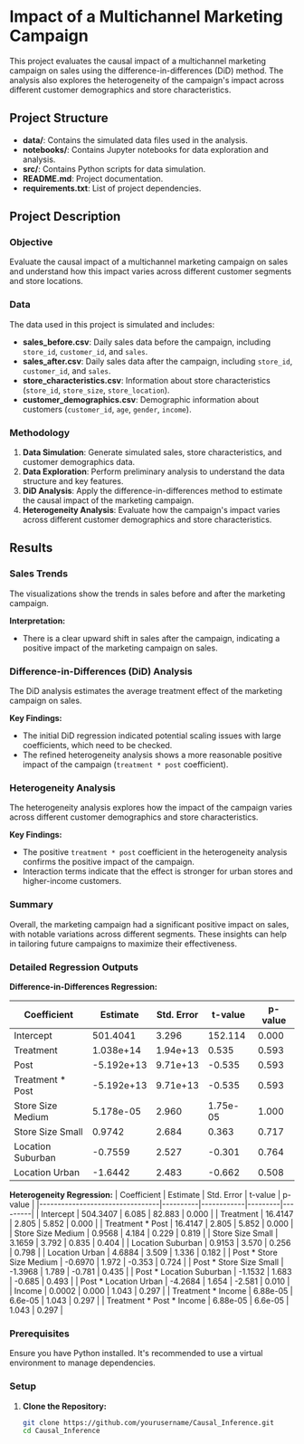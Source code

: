# Impact of a Multichannel Marketing Campaign

This project evaluates the causal impact of a multichannel marketing campaign on sales using the difference-in-differences (DiD) method. The analysis also explores the heterogeneity of the campaign's impact across different customer demographics and store characteristics.

## Project Structure

- **data/**: Contains the simulated data files used in the analysis.
- **notebooks/**: Contains Jupyter notebooks for data exploration and analysis.
- **src/**: Contains Python scripts for data simulation.
- **README.md**: Project documentation.
- **requirements.txt**: List of project dependencies.

## Project Description

### Objective
Evaluate the causal impact of a multichannel marketing campaign on sales and understand how this impact varies across different customer segments and store locations.

### Data
The data used in this project is simulated and includes:
- **sales_before.csv**: Daily sales data before the campaign, including `store_id`, `customer_id`, and `sales`.
- **sales_after.csv**: Daily sales data after the campaign, including `store_id`, `customer_id`, and `sales`.
- **store_characteristics.csv**: Information about store characteristics (`store_id`, `store_size`, `store_location`).
- **customer_demographics.csv**: Demographic information about customers (`customer_id`, `age`, `gender`, `income`).

### Methodology
1. **Data Simulation**: Generate simulated sales, store characteristics, and customer demographics data.
2. **Data Exploration**: Perform preliminary analysis to understand the data structure and key features.
3. **DiD Analysis**: Apply the difference-in-differences method to estimate the causal impact of the marketing campaign.
4. **Heterogeneity Analysis**: Evaluate how the campaign's impact varies across different customer demographics and store characteristics.

## Results


### Sales Trends
The visualizations show the trends in sales before and after the marketing campaign.



**Interpretation:**
- There is a clear upward shift in sales after the campaign, indicating a positive impact of the marketing campaign on sales.

### Difference-in-Differences (DiD) Analysis
The DiD analysis estimates the average treatment effect of the marketing campaign on sales.

**Key Findings:**
- The initial DiD regression indicated potential scaling issues with large coefficients, which need to be checked.
- The refined heterogeneity analysis shows a more reasonable positive impact of the campaign (`treatment * post` coefficient).

### Heterogeneity Analysis
The heterogeneity analysis explores how the impact of the campaign varies across different customer demographics and store characteristics.

**Key Findings:**
- The positive `treatment * post` coefficient in the heterogeneity analysis confirms the positive impact of the campaign.
- Interaction terms indicate that the effect is stronger for urban stores and higher-income customers.

### Summary
Overall, the marketing campaign had a significant positive impact on sales, with notable variations across different segments. These insights can help in tailoring future campaigns to maximize their effectiveness. 

### Detailed Regression Outputs
**Difference-in-Differences Regression:**

| Coefficient       | Estimate   | Std. Error | t-value | p-value |
|-------------------|------------|------------|---------|---------|
| Intercept         | 501.4041   | 3.296      | 152.114 | 0.000   |
| Treatment         | 1.038e+14  | 1.94e+13   | 0.535   | 0.593   |
| Post              | -5.192e+13 | 9.71e+13   | -0.535  | 0.593   |
| Treatment * Post  | -5.192e+13 | 9.71e+13   | -0.535  | 0.593   |
| Store Size Medium | 5.178e-05  | 2.960      | 1.75e-05| 1.000   |
| Store Size Small  | 0.9742     | 2.684      | 0.363   | 0.717   |
| Location Suburban | -0.7559    | 2.527      | -0.301  | 0.764   |
| Location Urban    | -1.6442    | 2.483      | -0.662  | 0.508   |

**Heterogeneity Regression:**
| Coefficient                     | Estimate | Std. Error | t-value | p-value |
|---------------------------------|----------|------------|---------|---------|
| Intercept                       | 504.3407 | 6.085      | 82.883  | 0.000   |
| Treatment                       | 16.4147  | 2.805      | 5.852   | 0.000   |
| Treatment * Post                | 16.4147  | 2.805      | 5.852   | 0.000   |
| Store Size Medium               | 0.9568   | 4.184      | 0.229   | 0.819   |
| Store Size Small                | 3.1659   | 3.792      | 0.835   | 0.404   |
| Location Suburban               | 0.9153   | 3.570      | 0.256   | 0.798   |
| Location Urban                  | 4.6884   | 3.509      | 1.336   | 0.182   |
| Post * Store Size Medium        | -0.6970  | 1.972      | -0.353  | 0.724   |
| Post * Store Size Small         | -1.3968  | 1.789      | -0.781  | 0.435   |
| Post * Location Suburban        | -1.1532  | 1.683      | -0.685  | 0.493   |
| Post * Location Urban           | -4.2684  | 1.654      | -2.581  | 0.010   |
| Income                          | 0.0002   | 0.000      | 1.043   | 0.297   |
| Treatment * Income              | 6.88e-05 | 6.6e-05    | 1.043   | 0.297   |
| Treatment * Post * Income       | 6.88e-05 | 6.6e-05    | 1.043   | 0.297   |

### Prerequisites
Ensure you have Python installed. It's recommended to use a virtual environment to manage dependencies.

### Setup

1. **Clone the Repository:**
   ```bash
   git clone https://github.com/yourusername/Causal_Inference.git
   cd Causal_Inference
